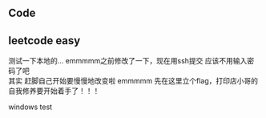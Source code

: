 ﻿## Code
## leetcode easy
测试一下本地的...
emmmmm之前修改了一下，现在用ssh提交  应该不用输入密码了吧  
其实 赶脚自己开始要慢慢地改变啦 
emmmmm 先在这里立个flag，打印店小哥的自我修养要开始着手了！！！

windows test